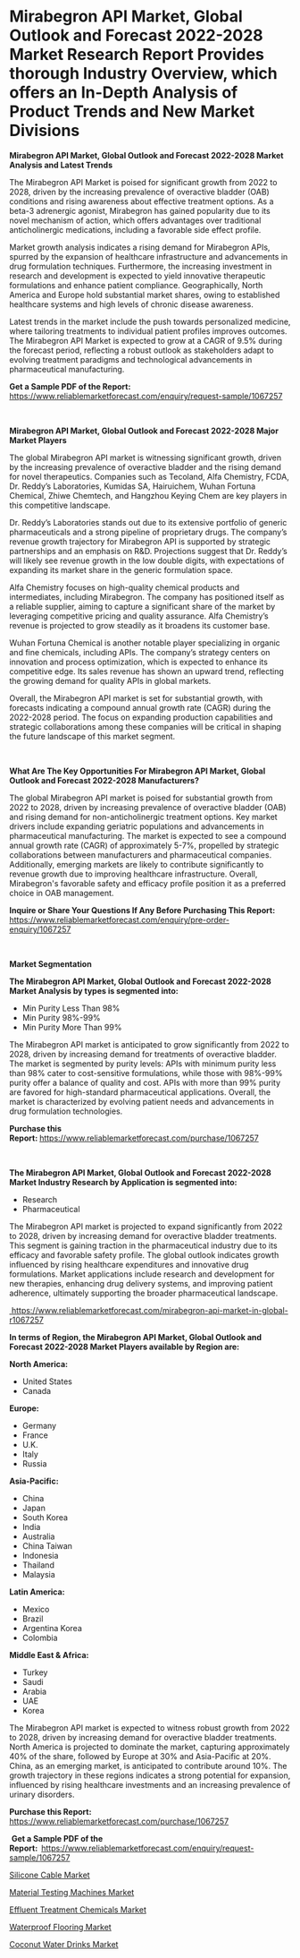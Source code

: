 <p><h1>Mirabegron API Market, Global Outlook and Forecast 2022-2028 Market Research Report Provides thorough Industry Overview, which offers an In-Depth Analysis of Product Trends and New Market Divisions</h1></p><p><strong>Mirabegron API Market, Global Outlook and Forecast 2022-2028 Market Analysis and Latest Trends</strong></p>
<p><p>The Mirabegron API Market is poised for significant growth from 2022 to 2028, driven by the increasing prevalence of overactive bladder (OAB) conditions and rising awareness about effective treatment options. As a beta-3 adrenergic agonist, Mirabegron has gained popularity due to its novel mechanism of action, which offers advantages over traditional anticholinergic medications, including a favorable side effect profile.</p><p>Market growth analysis indicates a rising demand for Mirabegron APIs, spurred by the expansion of healthcare infrastructure and advancements in drug formulation techniques. Furthermore, the increasing investment in research and development is expected to yield innovative therapeutic formulations and enhance patient compliance. Geographically, North America and Europe hold substantial market shares, owing to established healthcare systems and high levels of chronic disease awareness.</p><p>Latest trends in the market include the push towards personalized medicine, where tailoring treatments to individual patient profiles improves outcomes. The Mirabegron API Market is expected to grow at a CAGR of 9.5% during the forecast period, reflecting a robust outlook as stakeholders adapt to evolving treatment paradigms and technological advancements in pharmaceutical manufacturing.</p></p>
<p><strong>Get a Sample PDF of the Report:&nbsp;</strong> <a href="https://www.reliablemarketforecast.com/enquiry/request-sample/1067257">https://www.reliablemarketforecast.com/enquiry/request-sample/1067257</a></p>
<p>&nbsp;</p>
<p><strong>Mirabegron API Market, Global Outlook and Forecast 2022-2028 Major Market Players</strong></p>
<p><p>The global Mirabegron API market is witnessing significant growth, driven by the increasing prevalence of overactive bladder and the rising demand for novel therapeutics. Companies such as Tecoland, Alfa Chemistry, FCDA, Dr. Reddy’s Laboratories, Kumidas SA, Hairuichem, Wuhan Fortuna Chemical, Zhiwe Chemtech, and Hangzhou Keying Chem are key players in this competitive landscape.</p><p>Dr. Reddy’s Laboratories stands out due to its extensive portfolio of generic pharmaceuticals and a strong pipeline of proprietary drugs. The company’s revenue growth trajectory for Mirabegron API is supported by strategic partnerships and an emphasis on R&D. Projections suggest that Dr. Reddy’s will likely see revenue growth in the low double digits, with expectations of expanding its market share in the generic formulation space.</p><p>Alfa Chemistry focuses on high-quality chemical products and intermediates, including Mirabegron. The company has positioned itself as a reliable supplier, aiming to capture a significant share of the market by leveraging competitive pricing and quality assurance. Alfa Chemistry’s revenue is projected to grow steadily as it broadens its customer base.</p><p>Wuhan Fortuna Chemical is another notable player specializing in organic and fine chemicals, including APIs. The company’s strategy centers on innovation and process optimization, which is expected to enhance its competitive edge. Its sales revenue has shown an upward trend, reflecting the growing demand for quality APIs in global markets.</p><p>Overall, the Mirabegron API market is set for substantial growth, with forecasts indicating a compound annual growth rate (CAGR) during the 2022-2028 period. The focus on expanding production capabilities and strategic collaborations among these companies will be critical in shaping the future landscape of this market segment.</p></p>
<p>&nbsp;</p>
<p><strong>What Are The Key Opportunities For Mirabegron API Market, Global Outlook and Forecast 2022-2028 Manufacturers?</strong></p>
<p><p>The global Mirabegron API market is poised for substantial growth from 2022 to 2028, driven by increasing prevalence of overactive bladder (OAB) and rising demand for non-anticholinergic treatment options. Key market drivers include expanding geriatric populations and advancements in pharmaceutical manufacturing. The market is expected to see a compound annual growth rate (CAGR) of approximately 5-7%, propelled by strategic collaborations between manufacturers and pharmaceutical companies. Additionally, emerging markets are likely to contribute significantly to revenue growth due to improving healthcare infrastructure. Overall, Mirabegron's favorable safety and efficacy profile position it as a preferred choice in OAB management.</p></p>
<p><strong>Inquire or Share Your Questions If Any Before Purchasing This Report:</strong> <a href="https://www.reliablemarketforecast.com/enquiry/pre-order-enquiry/1067257">https://www.reliablemarketforecast.com/enquiry/pre-order-enquiry/1067257</a></p>
<p>&nbsp;</p>
<p><strong>Market Segmentation</strong></p>
<p><strong>The Mirabegron API Market, Global Outlook and Forecast 2022-2028 Market Analysis by types is segmented into:</strong></p>
<p><ul><li>Min Purity Less Than 98%</li><li>Min Purity 98%-99%</li><li>Min Purity More Than 99%</li></ul></p>
<p><p>The Mirabegron API market is anticipated to grow significantly from 2022 to 2028, driven by increasing demand for treatments of overactive bladder. The market is segmented by purity levels: APIs with minimum purity less than 98% cater to cost-sensitive formulations, while those with 98%-99% purity offer a balance of quality and cost. APIs with more than 99% purity are favored for high-standard pharmaceutical applications. Overall, the market is characterized by evolving patient needs and advancements in drug formulation technologies.</p></p>
<p><strong>Purchase this Report:&nbsp;</strong><a href="https://www.reliablemarketforecast.com/purchase/1067257">https://www.reliablemarketforecast.com/purchase/1067257</a></p>
<p>&nbsp;</p>
<p><strong>The Mirabegron API Market, Global Outlook and Forecast 2022-2028 Market Industry Research by Application is segmented into:</strong></p>
<p><ul><li>Research</li><li>Pharmaceutical</li></ul></p>
<p><p>The Mirabegron API market is projected to expand significantly from 2022 to 2028, driven by increasing demand for overactive bladder treatments. This segment is gaining traction in the pharmaceutical industry due to its efficacy and favorable safety profile. The global outlook indicates growth influenced by rising healthcare expenditures and innovative drug formulations. Market applications include research and development for new therapies, enhancing drug delivery systems, and improving patient adherence, ultimately supporting the broader pharmaceutical landscape.</p></p>
<p><a href="https://www.reliablemarketforecast.com/mirabegron-api-market-in-global-r1067257">&nbsp;https://www.reliablemarketforecast.com/mirabegron-api-market-in-global-r1067257</a></p>
<p><strong>In terms of Region, the Mirabegron API Market, Global Outlook and Forecast 2022-2028 Market Players available by Region are:</strong></p>
<p>
    <p> <strong> North America: </strong>
        <ul>
            <li>United States</li>
            <li>Canada</li>
        </ul>
        </p> 
    <p> <strong> Europe: </strong>
        <ul>
            <li>Germany</li>
            <li>France</li>
            <li>U.K.</li>
            <li>Italy</li>
            <li>Russia</li>
        </ul>
        </p> 
    <p> <strong> Asia-Pacific: </strong>
        <ul>
            <li>China</li>
            <li>Japan</li>
            <li>South Korea</li>
            <li>India</li>
            <li>Australia</li>
            <li>China Taiwan</li>
            <li>Indonesia</li>
            <li>Thailand</li>
            <li>Malaysia</li>
        </ul>
        </p> 
    <p> <strong> Latin America: </strong>
        <ul>
            <li>Mexico</li>
            <li>Brazil</li>
            <li>Argentina Korea</li>
            <li>Colombia</li>
        </ul>
        </p> 
    <p> <strong> Middle East & Africa: </strong>
        <ul>
            <li>Turkey</li>
            <li>Saudi</li>
            <li>Arabia</li>
            <li>UAE</li>
            <li>Korea</li>
        </ul>
    </p>
    </p>
<p><p>The Mirabegron API market is expected to witness robust growth from 2022 to 2028, driven by increasing demand for overactive bladder treatments. North America is projected to dominate the market, capturing approximately 40% of the share, followed by Europe at 30% and Asia-Pacific at 20%. China, as an emerging market, is anticipated to contribute around 10%. The growth trajectory in these regions indicates a strong potential for expansion, influenced by rising healthcare investments and an increasing prevalence of urinary disorders.</p></p>
<p><strong>Purchase this Report: </strong><a href="https://www.reliablemarketforecast.com/purchase/1067257">https://www.reliablemarketforecast.com/purchase/1067257</a></p>
<p>&nbsp;<strong>Get a Sample PDF of the Report:&nbsp;&nbsp;</strong><a href="https://www.reliablemarketforecast.com/enquiry/request-sample/1067257">https://www.reliablemarketforecast.com/enquiry/request-sample/1067257</a></p>
<p><strong></strong></p>
<p><p><a href="https://www.linkedin.com/pulse/exploring-silicone-cable-market-dynamics-global-trends-future-us8ge?trackingId=VYW63J4ERoK5jo3gV3rCqw%3D%3D">Silicone Cable Market</a></p><p><a href="https://www.linkedin.com/pulse/material-testing-machines-market-insights-product-type-application-vt4ye?trackingId=xDktjpeYTymaYyb8kKD0PQ%3D%3D">Material Testing Machines Market</a></p><p><a href="https://issuu.com/reportprime-2/docs/effluent-treatment-chemicals-market_437325e332ff22">Effluent Treatment Chemicals Market</a></p><p><a href="https://issuu.com/reportprime-2/docs/waterproof-flooring-market-size-203_60ef2667797f5c">Waterproof Flooring Market</a></p><p><a href="https://medium.com/@daleaams71/the-market-study-covers-the-coconut-water-drinks-market-across-various-segments-ac484942066e">Coconut Water Drinks Market</a></p></p>